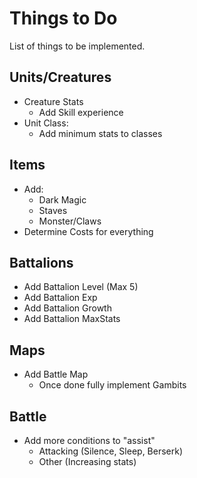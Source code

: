 # Things to Do
List of things to be implemented.
## Units/Creatures
* Creature Stats
    * Add Skill experience 
* Unit Class:
    * Add minimum stats to classes
## Items
* Add:
    * Dark Magic
    * Staves
    * Monster/Claws
* Determine Costs for everything
## Battalions
* Add Battalion Level (Max 5)
* Add Battalion Exp
* Add Battalion Growth
* Add Battalion MaxStats
## Maps
* Add Battle Map
    * Once done fully implement Gambits 
## Battle
* Add more conditions to "assist"
    * Attacking (Silence, Sleep, Berserk)
    * Other (Increasing stats)      